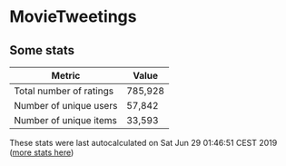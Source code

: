 # MovieTweetings
## Some stats

Metric | Value
--- | ---
Total number of ratings                 | 785,928
Number of unique users                  | 57,842
Number of unique items                  | 33,593
These stats were last autocalculated on Sat Jun 29 01:46:51 CEST 2019  ([more stats here](./stats.md))


